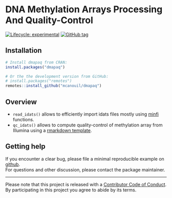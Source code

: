 
<!-- README.md is generated from README.Rmd. Please edit that file -->

# DNA Methylation Arrays Processing And Quality-Control <!--<img src="man/figures/dmapaq.png" align="right" width="120" />-->

<!-- badges: start -->

[![Lifecycle:
experimental](https://img.shields.io/badge/lifecycle-experimental-orange.svg)](https://www.tidyverse.org/lifecycle/#experimental)
[![GitHub
tag](https://img.shields.io/github/tag/mcanouil/dmapaq.svg?label=latest%20tag&include_prereleases)](https://github.com/mcanouil/dmapaq)
<!-- badges: end -->

## Installation

``` r
# Install dmapaq from CRAN:
install.packages("dmapaq")

# Or the the development version from GitHub:
# install.packages("remotes")
remotes::install_github("mcanouil/dmapaq")
```

## Overview

  - `read_idats()` allows to efficiently import idats files mostly using
    [minfi](https://doi.org/doi:10.18129/B9.bioc.minfi) functions.
  - `qc_idats()` allows to compute quality-control of methylation array
    from Illumina using a [rmarkdown
    template](inst/rmarkdown/templates/qc_idats/skeleton/skeleton.Rmd).

## Getting help

If you encounter a clear bug, please file a minimal reproducible example
on [github](https://github.com/omicsr/dmapaq/issues).  
For questions and other discussion, please contact the package
maintainer.

-----

Please note that this project is released with a [Contributor Code of
Conduct](.github/CODE_OF_CONDUCT.md).  
By participating in this project you agree to abide by its terms.
